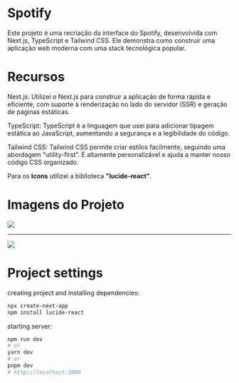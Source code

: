 # Spotify
Este projeto é uma recriação da interface do Spotify, desenvolvida com Next.js, TypeScript e Tailwind CSS. Ele demonstra como construir uma aplicação web moderna com uma stack tecnológica popular.
# Recursos
Next.js: Utilizei o Next.js para construir a aplicação de forma rápida e eficiente, com suporte à renderização no lado do servidor (SSR) e geração de páginas estáticas.

TypeScript: TypeScript é a linguagem que usei para adicionar tipagem estática ao JavaScript, aumentando a segurança e a legibilidade do código.

Tailwind CSS: Tailwind CSS permite criar estilos facilmente, seguindo uma abordagem "utility-first". É altamente personalizável e ajuda a manter nosso código CSS organizado.

Para os **Icons** utilizei a biblioteca **"lucide-react"**.

# Imagens do Projeto
<img src="https://github.com/ViniciusPRO20/Spotify-interface/assets/115045547/f5703ae0-9393-490d-bd6c-2d0531b93cca"/>
<hr/>
<img src="https://github.com/ViniciusPRO20/Spotify-interface/assets/115045547/5438ba21-ef5e-434b-be35-7ae57b01c726"/>

# Project settings
creating project and installing dependencies:
```bash
npx create-next-app
npm install lucide-react
```
starting server:
```bash
npm run dev
# or
yarn dev
# or
pnpm dev
# http://localhost:3000
```
